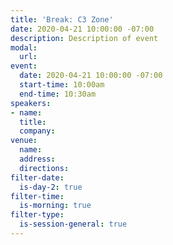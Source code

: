 ```yaml
---
title: 'Break: C3 Zone'
date: 2020-04-21 10:00:00 -07:00
description: Description of event
modal:
  url: 
event:
  date: 2020-04-21 10:00:00 -07:00
  start-time: 10:00am
  end-time: 10:30am
speakers:
- name: 
  title: 
  company: 
venue:
  name: 
  address: 
  directions: 
filter-date:
  is-day-2: true
filter-time:
  is-morning: true
filter-type:
  is-session-general: true
---
```


